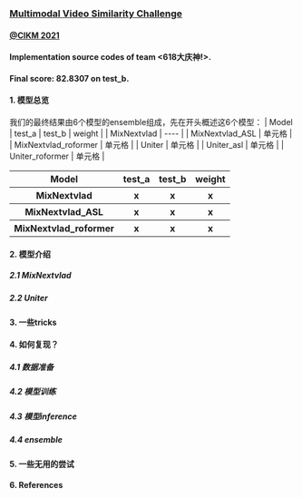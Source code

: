 ### [Multimodal Video Similarity Challenge](https://algo.browser.qq.com/)
#### [@CIKM 2021](https://www.cikm2021.org/analyticup) 
#### Implementation source codes of team <618大庆神!>.
#### Final score: 82.8307 on test_b.

#### 1. 模型总览
我们的最终结果由6个模型的ensemble组成，先在开头概述这6个模型：
| Model   | test_a  | test_b | weight |
| MixNextvlad  | ----  |
| MixNextvlad_ASL  | 单元格 |
| MixNextvlad_roformer  | 单元格 |
| Uniter  | 单元格 |
| Uniter_asl  | 单元格 |
| Uniter_roformer  | 单元格 |
 <table>
        <tr>
            <th>Model</th>
            <th>test_a</th>
            <th>test_b</th>
            <th>weight</th>
        </tr>
        <tr>
            <th>MixNextvlad</th>
            <th>x</th>
            <th>x</th>
            <th>x</th>
        </tr>
        <tr>
            <th>MixNextvlad_ASL</th>
            <th>x</th>
            <th>x</th>
            <th>x</th>
        </tr>
        <tr>
            <th>MixNextvlad_roformer</th>
            <th>x</th>
            <th>x</th>
            <th>x</th>
        </tr>
    </table>

#### 2. 模型介绍
##### 2.1 MixNextvlad
##### 2.2 Uniter

#### 3. 一些tricks

#### 4. 如何复现？
##### 4.1 数据准备
##### 4.2 模型训练
##### 4.3 模型inference
##### 4.4 ensemble

#### 5. 一些无用的尝试

#### 6. References
